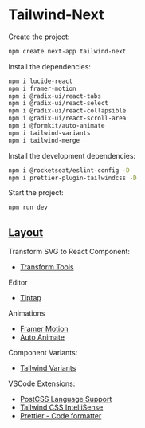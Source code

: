 # Tailwind-Next

Create the project:
```sh
npm create next-app tailwind-next
```

Install the dependencies:
```sh
npm i lucide-react
npm i framer-motion
npm i @radix-ui/react-tabs
npm i @radix-ui/react-select
npm i @radix-ui/react-collapsible
npm i @radix-ui/react-scroll-area
npm i @formkit/auto-animate
npm i tailwind-variants
npm i tailwind-merge
```

Install the development dependencies:
```sh
npm i @rocketseat/eslint-config -D
npm i prettier-plugin-tailwindcss -D 
```

Start the project:
```sh
npm run dev
```

## [Layout](https://www.figma.com/file/QRS0BeV9708IXSIrXhAX8N/Ignite-Tailwind?type=design&node-id=0-1&mode=design&t=ZCCI2mucgrOdz3wf-0)

Transform SVG to React Component:
- [Transform Tools](https://transform.tools/)

Editor
- [Tiptap](https://tiptap.dev/)

Animations
- [Framer Motion](https://www.framer.com/motion/)
- [Auto Animate](https://auto-animate.formkit.com/)

Component Variants:
- [Tailwind Variants](https://www.tailwind-variants.org/)

VSCode Extensions:

- [PostCSS Language Support](https://marketplace.visualstudio.com/items?itemName=csstools.postcss)
- [Tailwind CSS IntelliSense](https://marketplace.visualstudio.com/items?itemName=bradlc.vscode-tailwindcss)
- [Prettier - Code formatter](https://marketplace.visualstudio.com/items?itemName=esbenp.prettier-vscode)